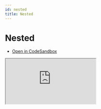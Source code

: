 ```yaml
---
id: nested
title: Nested
---
```


# Nested

- [Open in CodeSandbox](https://codesandbox.io/s/nested-68elg8)

<iframe src="https://codesandbox.io/embed/nested-68elg8?fontsize=14&hidenavigation=1&theme=dark"
     style={{width:"100%", height:"500px", border:0, borderRadius: "4px", overflow:"hidden"}}
     title="Basic"
     allow="accelerometer; ambient-light-sensor; camera; encrypted-media; geolocation; gyroscope; hid; microphone; midi; payment; usb; vr; xr-spatial-tracking"
     sandbox="allow-forms allow-modals allow-popups allow-presentation allow-same-origin allow-scripts"
   ></iframe>
